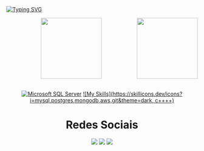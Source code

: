  [![Typing SVG](https://readme-typing-svg.herokuapp.com?font=Kanit&pause=1000&color=61dbfbf&size=30&center=true&vCenter=true&width=1000&heigth=100&lines=Olá,+eu+sou+o+Lucas)](https://git.io/typing-svg)
 
 <div align="center">  
  <img  height="160em" src="https://github-readme-stats-sigma-five.vercel.app/api?username=lucasDBA&show_icons=true&theme=react&include_all_commits=true&count_private=true"/>
  <img align="right" height="160em" src="https://github-readme-stats-sigma-five.vercel.app/api/top-langs/?username=lucasDBA&layout=compact&langs_count=16&theme=react"/>
  <br> <br>
  <div>
 
  <div align="center">

  [![Microsoft SQL Server](https://img.icons8.com/color/48/000000/microsoft-sql-server.png)](https://icons8.com/icon/laYYF3dV0Iew/microsoft-sql-server)
  [![My Skills](https://skillicons.dev/icons?i=mysql,postgres,mongodb,aws,git&theme=dark, c++++)](https://skillicons.dev)
  

   <h1 align="center">Redes Sociais</h1>
     <a href = "mailto: lucaswolf1323@gmail.com"><img src="https://img.shields.io/badge/-Gmail-%23333?style=for-the-badge&logo=gmail&logoColor=white" target="_blank"></a>
     <a href = "https://www.linkedin.com/in/lucas-lobo-17169b259/"><img src="https://img.shields.io/badge/-LinkedIn-%230077B5?style=for-the-badge&logo=linkedin&logoColor=white" target="_blank"></a>
     <a href = "https://www.instagram.com/lucasflobo_/"><img src="https://img.shields.io/badge/Instagram-E4405F?style=for-the-badge&logo=instagram&logoColor=white" target="_blank"></a>
  </div>

